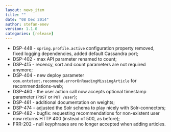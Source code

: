 ```yaml
---
layout: news_item
title: ""
date: "08 Dec 2014"
author: stefan-enev
version: 1.1.0
categories: [release]
---
```



* DSP-448 - `spring.profile.active` configuration property removed, fixed logging dependencies, added default Cassandra port;
* DSP-402 - max API parameter renamed to count;
* DSP-415 - recency, sort and count parameters are not required anymore;
* DSP-404 - new deploy parameter `com.ontotext.recommend.errorOnReadingMissingArticle` for recommendations-web;
* DSP-460 - the user action call now accepts optional timestamp parameter (`POST` or `PUT /user`);
* DSP-461 - additional documentation on weights;
* DSP-474 - adjusted the Solr schema to play nicely with Solr-connectors;
* DSP-482 - bugfix: requesting recommendations for non-existent user now returns HTTP 400 (instead of 500, as before);
* FRR-202 - null keyphrases are no longer accepted when adding articles.
